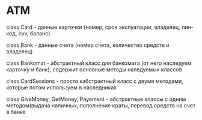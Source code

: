 # ATM
class Card - данные карточки (номер, срок экспуатации, владелец, пин-код, cvv, баланс)

class Bank - данные счета (номер счета, количество средств и владелец)

class Bankomat - абстрактный класс для банкомата (от него наследуем карточку и банк), содержит основные методы наледуемых классов

class CardSessions - просто кабстрактный класс с двумя методами, которые потом используем в наследниках

class GiveMoney, GetMoney, Payement - абстрактные классы с одним методом(выдача наличных, пополнение краты, перевод средств на счет в банке
